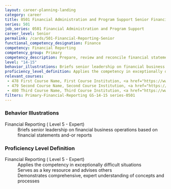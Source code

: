 ```yaml
---
layout: career-planning-landing
category: career
title: 0501 Financial Administration and Program Support Senior Financial Reporting
series: 501
job_series: 0501 Financial Administration and Program Support
career_level: Senior
permalink: /cards/501-Financial-Reporting-Senior
functional_competency_designation: Finance
competency: Financial Reporting
competency_group: Primary
competency_description: Prepare, review and reconcile financial statements and financial reports to meet reporting requirements and to support management decisions
level: "14-15"
behavior_illustrations: Briefs senior leadership on financial business operations based on financial statements and-or reports
proficiency_level_definition: Applies the competency in exceptionally difficult situations ? Serves as a key resource and advises others ? Demonstrates comprehensive, expert understanding of concepts and processes
relevant_courses: 
 - 478 First Course Name, First Course Institution, <a href="https://www.cfo.gov">www.cfo.gov</a>
 - 479 Second Course Name, Second Course Institution, <a href="https://www.cfo.gov">www.cfo.gov</a>
 - 480 Third Course Name, Third Course Institution, <a href="https://www.cfo.gov">www.cfo.gov</a>
filters: Primary-Financial-Reporting GS-14-15 series-0501
---
```


<div class="desktop:grid-col-6 margin-y-205">
  <div class="border-top-05 bg-white padding-2 shadow-5 height-full members-hover border-1px border-gray-30 border-top-orange radius-lg">
    <h3>Behavior Illustrations</h3>
    <dl class="text-base"><dt>Financial Reporting ( Level 5 - Expert)</dt><dd>Briefs senior leadership on financial business operations based on financial statements and-or reports</dd></dl>
  </div>
</div>
<div class="desktop:grid-col-6 margin-y-205">
  <div class="border-top-05 bg-white padding-2 shadow-5 height-full members-hover border-1px border-gray-30 border-top-orange radius-lg">
    <h3>Proficiency Level Definition</h3>
    <dl class="text-base"><dt>Financial Reporting ( Level 5 - Expert)</dt><dd>Applies the competency in exceptionally difficult situations </dd><dd> Serves as a key resource and advises others </dd><dd> Demonstrates comprehensive, expert understanding of concepts and processes</dd></dl>
  </div>
</div>